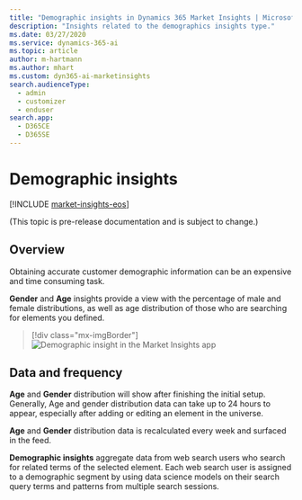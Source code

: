 ```yaml
---
title: "Demographic insights in Dynamics 365 Market Insights | Microsoft Docs"
description: "Insights related to the demographics insights type."
ms.date: 03/27/2020
ms.service: dynamics-365-ai
ms.topic: article
author: m-hartmann
ms.author: mhart
ms.custom: dyn365-ai-marketinsights
search.audienceType: 
  - admin
  - customizer
  - enduser
search.app: 
  - D365CE
  - D365SE
---
```


# Demographic insights

[!INCLUDE [market-insights-eos](../includes/market-insights-eos.md)]

(This topic is pre-release documentation and is subject to change.)

## Overview

Obtaining accurate customer demographic information can be an expensive and time consuming task.

**Gender** and **Age** insights provide a view with the percentage of male and female distributions, as well as age distribution of those who are searching for elements you defined.

> [!div class="mx-imgBorder"]
> ![Demographic insight in the Market Insights app](media/insight-details-demographics.png)

## Data and frequency

**Age** and **Gender** distribution will show after finishing the initial setup. Generally, Age and gender distribution data can take up to 24 hours to appear, especially after adding or editing an element in the universe.

**Age** and **Gender** distribution data is recalculated every week and surfaced in the feed.

**Demographic insights** aggregate data from web search users who search for related terms of the selected element. Each web search user is assigned to a demographic segment by using data science models on their search query terms and patterns from multiple search sessions.
